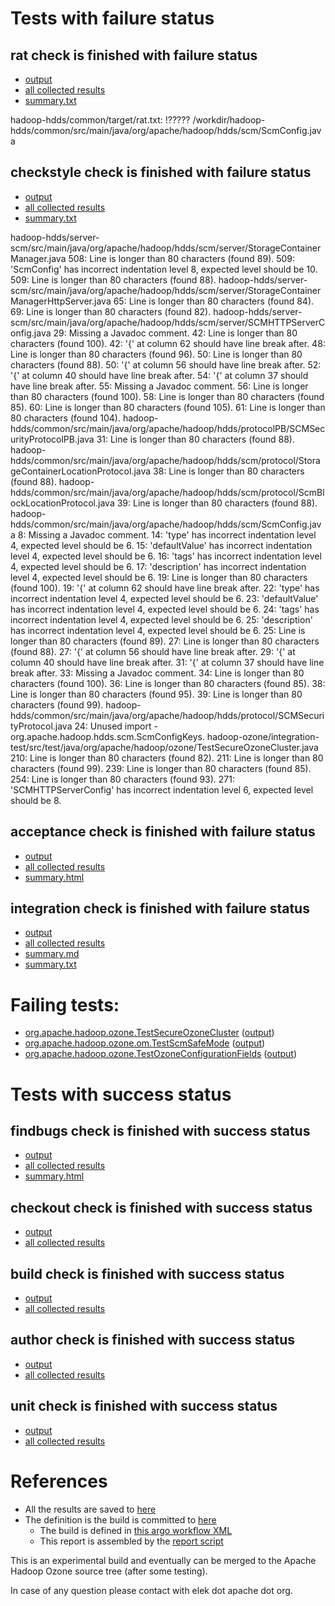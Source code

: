 # Tests with failure status

## rat check is finished with failure status

   * [output](https://raw.githubusercontent.com/elek/ozone-ci-03/master/pr/pr-hdds-2393-kcprw/rat/output.log)
   * [all collected results](https://github.com/elek/ozone-ci-03/tree/master/pr/pr-hdds-2393-kcprw/rat)
   * [summary.txt](https://github.com/elek/ozone-ci-03/tree/master/pr/pr-hdds-2393-kcprw/rat/summary.txt)

hadoop-hdds/common/target/rat.txt: !????? /workdir/hadoop-hdds/common/src/main/java/org/apache/hadoop/hdds/scm/ScmConfig.java

## checkstyle check is finished with failure status

   * [output](https://raw.githubusercontent.com/elek/ozone-ci-03/master/pr/pr-hdds-2393-kcprw/checkstyle/output.log)
   * [all collected results](https://github.com/elek/ozone-ci-03/tree/master/pr/pr-hdds-2393-kcprw/checkstyle)
   * [summary.txt](https://github.com/elek/ozone-ci-03/tree/master/pr/pr-hdds-2393-kcprw/checkstyle/summary.txt)

hadoop-hdds/server-scm/src/main/java/org/apache/hadoop/hdds/scm/server/StorageContainerManager.java
 508: Line is longer than 80 characters (found 89).
 509: &apos;ScmConfig&apos; has incorrect indentation level 8, expected level should be 10.
 509: Line is longer than 80 characters (found 88).
hadoop-hdds/server-scm/src/main/java/org/apache/hadoop/hdds/scm/server/StorageContainerManagerHttpServer.java
 65: Line is longer than 80 characters (found 84).
 69: Line is longer than 80 characters (found 82).
hadoop-hdds/server-scm/src/main/java/org/apache/hadoop/hdds/scm/server/SCMHTTPServerConfig.java
 29: Missing a Javadoc comment.
 42: Line is longer than 80 characters (found 100).
 42: &apos;{&apos; at column 62 should have line break after.
 48: Line is longer than 80 characters (found 96).
 50: Line is longer than 80 characters (found 88).
 50: &apos;{&apos; at column 56 should have line break after.
 52: &apos;{&apos; at column 40 should have line break after.
 54: &apos;{&apos; at column 37 should have line break after.
 55: Missing a Javadoc comment.
 56: Line is longer than 80 characters (found 100).
 58: Line is longer than 80 characters (found 85).
 60: Line is longer than 80 characters (found 105).
 61: Line is longer than 80 characters (found 104).
hadoop-hdds/common/src/main/java/org/apache/hadoop/hdds/protocolPB/SCMSecurityProtocolPB.java
 31: Line is longer than 80 characters (found 88).
hadoop-hdds/common/src/main/java/org/apache/hadoop/hdds/scm/protocol/StorageContainerLocationProtocol.java
 38: Line is longer than 80 characters (found 88).
hadoop-hdds/common/src/main/java/org/apache/hadoop/hdds/scm/protocol/ScmBlockLocationProtocol.java
 39: Line is longer than 80 characters (found 88).
hadoop-hdds/common/src/main/java/org/apache/hadoop/hdds/scm/ScmConfig.java
 8: Missing a Javadoc comment.
 14: &apos;type&apos; has incorrect indentation level 4, expected level should be 6.
 15: &apos;defaultValue&apos; has incorrect indentation level 4, expected level should be 6.
 16: &apos;tags&apos; has incorrect indentation level 4, expected level should be 6.
 17: &apos;description&apos; has incorrect indentation level 4, expected level should be 6.
 19: Line is longer than 80 characters (found 100).
 19: &apos;{&apos; at column 62 should have line break after.
 22: &apos;type&apos; has incorrect indentation level 4, expected level should be 6.
 23: &apos;defaultValue&apos; has incorrect indentation level 4, expected level should be 6.
 24: &apos;tags&apos; has incorrect indentation level 4, expected level should be 6.
 25: &apos;description&apos; has incorrect indentation level 4, expected level should be 6.
 25: Line is longer than 80 characters (found 89).
 27: Line is longer than 80 characters (found 88).
 27: &apos;{&apos; at column 56 should have line break after.
 29: &apos;{&apos; at column 40 should have line break after.
 31: &apos;{&apos; at column 37 should have line break after.
 33: Missing a Javadoc comment.
 34: Line is longer than 80 characters (found 100).
 36: Line is longer than 80 characters (found 85).
 38: Line is longer than 80 characters (found 95).
 39: Line is longer than 80 characters (found 99).
hadoop-hdds/common/src/main/java/org/apache/hadoop/hdds/protocol/SCMSecurityProtocol.java
 24: Unused import - org.apache.hadoop.hdds.scm.ScmConfigKeys.
hadoop-ozone/integration-test/src/test/java/org/apache/hadoop/ozone/TestSecureOzoneCluster.java
 210: Line is longer than 80 characters (found 82).
 211: Line is longer than 80 characters (found 99).
 239: Line is longer than 80 characters (found 85).
 254: Line is longer than 80 characters (found 93).
 271: &apos;SCMHTTPServerConfig&apos; has incorrect indentation level 6, expected level should be 8.

## acceptance check is finished with failure status

   * [output](https://raw.githubusercontent.com/elek/ozone-ci-03/master/pr/pr-hdds-2393-kcprw/acceptance/output.log)
   * [all collected results](https://github.com/elek/ozone-ci-03/tree/master/pr/pr-hdds-2393-kcprw/acceptance)
   * [summary.html](https://elek.github.io/ozone-ci-03/pr/pr-hdds-2393-kcprw/acceptance/summary.html)


## integration check is finished with failure status

   * [output](https://raw.githubusercontent.com/elek/ozone-ci-03/master/pr/pr-hdds-2393-kcprw/integration/output.log)
   * [all collected results](https://github.com/elek/ozone-ci-03/tree/master/pr/pr-hdds-2393-kcprw/integration)
   * [summary.md](https://github.com/elek/ozone-ci-03/tree/master/pr/pr-hdds-2393-kcprw/integration/summary.md)
   * [summary.txt](https://github.com/elek/ozone-ci-03/tree/master/pr/pr-hdds-2393-kcprw/integration/summary.txt)

# Failing tests: 

 * [org.apache.hadoop.ozone.TestSecureOzoneCluster](hadoop-ozone/integration-test/org.apache.hadoop.ozone.TestSecureOzoneCluster.txt) ([output](hadoop-ozone/integration-test/org.apache.hadoop.ozone.TestSecureOzoneCluster-output.txt))
 * [org.apache.hadoop.ozone.om.TestScmSafeMode](hadoop-ozone/integration-test/org.apache.hadoop.ozone.om.TestScmSafeMode.txt) ([output](hadoop-ozone/integration-test/org.apache.hadoop.ozone.om.TestScmSafeMode-output.txt))
 * [org.apache.hadoop.ozone.TestOzoneConfigurationFields](hadoop-ozone/integration-test/org.apache.hadoop.ozone.TestOzoneConfigurationFields.txt) ([output](hadoop-ozone/integration-test/org.apache.hadoop.ozone.TestOzoneConfigurationFields-output.txt))


# Tests with success status

## findbugs check is finished with success status

   * [output](https://raw.githubusercontent.com/elek/ozone-ci-03/master/pr/pr-hdds-2393-kcprw/findbugs/output.log)
   * [all collected results](https://github.com/elek/ozone-ci-03/tree/master/pr/pr-hdds-2393-kcprw/findbugs)
   * [summary.html](https://elek.github.io/ozone-ci-03/pr/pr-hdds-2393-kcprw/findbugs/summary.html)


## checkout check is finished with success status

   * [output](https://raw.githubusercontent.com/elek/ozone-ci-03/master/pr/pr-hdds-2393-kcprw/checkout/output.log)
   * [all collected results](https://github.com/elek/ozone-ci-03/tree/master/pr/pr-hdds-2393-kcprw/checkout)


## build check is finished with success status

   * [output](https://raw.githubusercontent.com/elek/ozone-ci-03/master/pr/pr-hdds-2393-kcprw/build/output.log)
   * [all collected results](https://github.com/elek/ozone-ci-03/tree/master/pr/pr-hdds-2393-kcprw/build)


## author check is finished with success status

   * [output](https://raw.githubusercontent.com/elek/ozone-ci-03/master/pr/pr-hdds-2393-kcprw/author/output.log)
   * [all collected results](https://github.com/elek/ozone-ci-03/tree/master/pr/pr-hdds-2393-kcprw/author)


## unit check is finished with success status

   * [output](https://raw.githubusercontent.com/elek/ozone-ci-03/master/pr/pr-hdds-2393-kcprw/unit/output.log)
   * [all collected results](https://github.com/elek/ozone-ci-03/tree/master/pr/pr-hdds-2393-kcprw/unit)




# References

 * All the results are saved to [here](https://github.com/elek/ozone-ci-03/tree/master/pr/pr-hdds-2393-kcprw/)
 * The definition is the build is committed to [here](https://github.com/elek/argo-ozone)
    * The build is defined in [this argo workflow XML](https://github.com/elek/argo-ozone/blob/master/ozone-build.yaml)
    * This report is assembled by the [report script](https://github.com/elek/argo-ozone/blob/master/scripts/report.sh)

This is an experimental build and eventually can be merged to the Apache Hadoop Ozone source tree (after some testing).

In case of any question please contact with elek dot apache dot org.
